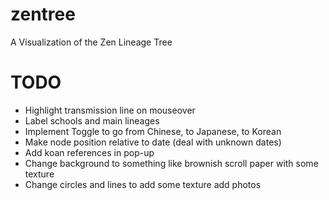 # zentree
A Visualization of the Zen Lineage Tree
# TODO
- Highlight transmission line on mouseover
- Label schools and main lineages
- Implement Toggle to go from Chinese, to Japanese, to Korean
- Make node position relative to date (deal with unknown dates)
- Add koan references in pop-up
- Change background to something like brownish scroll paper with some texture
- Change circles and lines to add some texture add photos
